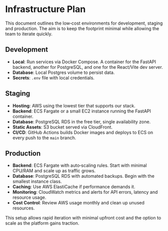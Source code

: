 # Infrastructure Plan

This document outlines the low‑cost environments for development,
staging and production. The aim is to keep the footprint minimal
while allowing the team to iterate quickly.

## Development
- **Local**: Run services via Docker Compose. A container for the FastAPI backend, another for PostgreSQL, and one for the React/Vite dev server.
- **Database**: Local Postgres volume to persist data.
- **Secrets**: `.env` file with local credentials.

## Staging
- **Hosting**: AWS using the lowest tier that supports our stack.
- **Backend**: ECS Fargate or a small EC2 instance running the FastAPI container.
- **Database**: PostgreSQL RDS in the free tier, single availability zone.
- **Static Assets**: S3 bucket served via CloudFront.
- **CI/CD**: GitHub Actions builds Docker images and deploys to ECS on every push to the `main` branch.

## Production
- **Backend**: ECS Fargate with auto‑scaling rules. Start with minimal CPU/RAM and scale up as traffic grows.
- **Database**: PostgreSQL RDS with automated backups. Begin with the smallest instance class.
- **Caching**: Use AWS ElastiCache if performance demands it.
- **Monitoring**: CloudWatch metrics and alerts for API errors, latency and resource usage.
- **Cost Control**: Review AWS usage monthly and clean up unused resources.

This setup allows rapid iteration with minimal upfront cost and the option to scale as the platform gains traction.
